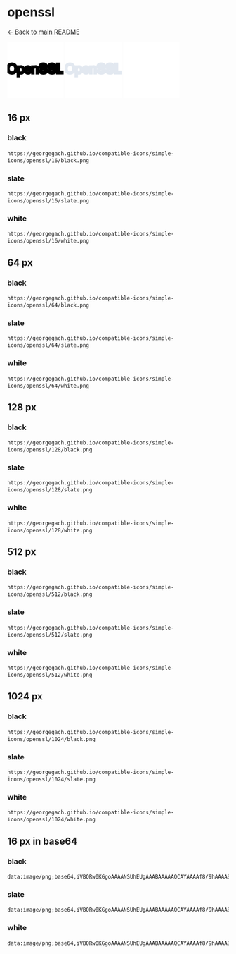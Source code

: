 # openssl

[← Back to main README](../../README.md)


<img src="./128/black.png" width="128" alt="openssl black icon" />
<img src="./128/slate.png" width="128" alt="openssl slate icon" />
<img src="./128/white.png" width="128" alt="openssl white icon" />

## 16 px

### black
```
https://georgegach.github.io/compatible-icons/simple-icons/openssl/16/black.png
```

### slate
```
https://georgegach.github.io/compatible-icons/simple-icons/openssl/16/slate.png
```

### white
```
https://georgegach.github.io/compatible-icons/simple-icons/openssl/16/white.png
```

## 64 px

### black
```
https://georgegach.github.io/compatible-icons/simple-icons/openssl/64/black.png
```

### slate
```
https://georgegach.github.io/compatible-icons/simple-icons/openssl/64/slate.png
```

### white
```
https://georgegach.github.io/compatible-icons/simple-icons/openssl/64/white.png
```

## 128 px

### black
```
https://georgegach.github.io/compatible-icons/simple-icons/openssl/128/black.png
```

### slate
```
https://georgegach.github.io/compatible-icons/simple-icons/openssl/128/slate.png
```

### white
```
https://georgegach.github.io/compatible-icons/simple-icons/openssl/128/white.png
```

## 512 px

### black
```
https://georgegach.github.io/compatible-icons/simple-icons/openssl/512/black.png
```

### slate
```
https://georgegach.github.io/compatible-icons/simple-icons/openssl/512/slate.png
```

### white
```
https://georgegach.github.io/compatible-icons/simple-icons/openssl/512/white.png
```

## 1024 px

### black
```
https://georgegach.github.io/compatible-icons/simple-icons/openssl/1024/black.png
```

### slate
```
https://georgegach.github.io/compatible-icons/simple-icons/openssl/1024/slate.png
```

### white
```
https://georgegach.github.io/compatible-icons/simple-icons/openssl/1024/white.png
```

## 16 px in base64

### black
```
data:image/png;base64,iVBORw0KGgoAAAANSUhEUgAAABAAAAAQCAYAAAAf8/9hAAAABmJLR0QA/wD/AP+gvaeTAAAAmklEQVQ4je3QMY9BARAE4O9JNAjnCRURLbXEf1Hez6O67lq1hlqCWlxyDe8SvGu2eNFoRGWq2Zmd7GR542moPvDLqARvoIQmkgRbtDDHDBt08Bf6Ed+oY4kJfpCGb40echxwCn7DLzJcQssKXo60hD6+cL6rnWMXy0khdI0ZVgkGGKGLT0zRjmui+h5DLDCOZh/3j6pF8I1X4x95uiPhaX7tZQAAAABJRU5ErkJggg==
```

### slate
```
data:image/png;base64,iVBORw0KGgoAAAANSUhEUgAAABAAAAAQCAYAAAAf8/9hAAAABmJLR0QA/wD/AP+gvaeTAAAA7ElEQVQ4je3RPS+DYRjF8f+570eFSqmmJomdhUFi8g18AqOPx2SzmrvYCe3QPmmi0XTwUvd1LBglko79redKzkkuWFqMuq6bf+U9e2U4HK4DPEwmm7ZTv//Sti0N6umjiU4mX9m+JHMf1o5KvJPVofiZpBvJLUwv7BNJE2Bbc3UqiFlV4rRkDYAzipuS1kgYx4yUViEqWxl0JAHQ/lmXgL3PnK9tvyLg+wIw6AkcIAnCtgXFRgCufFcFOhTpQI5d4CJV6bwEXUq8AWS5VZL6dtr/aMxvG/N8LDN1YovfLmA8Hm+MRrPuIp6y9E9fP4Zuyrv2flwAAAAASUVORK5CYII=
```

### white
```
data:image/png;base64,iVBORw0KGgoAAAANSUhEUgAAABAAAAAQCAYAAAAf8/9hAAAABmJLR0QA/wD/AP+gvaeTAAAAqElEQVQ4je3QLy/GARTF8c9jUzB/HiMxU8k270X08kiaKitkG7KxKTw2nq/gF0yg0HzLPfecG+4O//wO1fwP+Ww1N+ilaqZaqUaj6hqrOMYRrrCOl8G/xykWcY59PGCMVdVltdkHd9XToKfVYzWpXgdv8imrGs9gCyd4/vo5bjDFaJjhbdjhYlRtYxcbOMQB1jAZjhZxix2cYQ+PWP5a1EK19n3d//wJ70fOdJBJpLxwAAAAAElFTkSuQmCC
```

